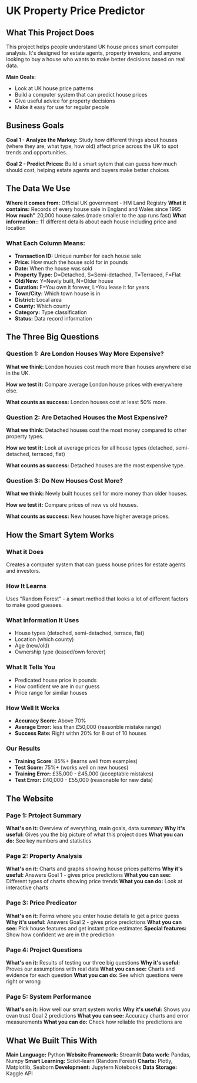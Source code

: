# UK Property Price Predictor

## What This Project Does
This project helps people understand UK house prices smart computer analysis. It's designed for estate agents, property investors,
and anyone looking to buy a house who wants to make better decisions based on real data.

**Main Goals:**
- Look at UK house price patterns
- Build a computer system that can predict house prices
- Give useful advice for property decisions
- Make it easy for use for regular people

## Business Goals

**Goal 1 - Analyze the Markey:**
Study how different things about houses (where they are, what type, how old) affect price across the UK to spot trends and
opportunities.

**Goal 2 - Predict Prices:**
Build a smart sytem that can guess how much should cost, helping estate agents and buyers make better choices

## The Data We Use

**Where it comes from:** Official UK government - HM Land Registry
**What it contains:** Records of every house sale in England and Wales since 1995
**How much"** 20,000 house sales (made smaller to the app runs fast)
**What information::** 11 different details about each house including price and location

### What Each Column Means:
- **Transaction ID:** Unique number for each house sale
- **Price:** How much the house sold for in pounds
- **Date:** When the house was sold
- **Property Type:** D=Detached, S=Semi-detached, T=Terraced, F=Flat
- **Old/New:** Y=Newly built, N=Older house
- **Duration:** F=You own it forever, L=You lease it for years
- **Town/City:** Which town house is in
- **District:** Local area
- **County:** Which county
- **Category:** Type classification
- **Status:** Data record information

## The Three Big Questions

### Question 1: Are London Houses Way More Expensive?
**What we think:** London houses cost much more than houses anywhere else in the UK.

**How we test it:** Compare average London house prices with everywhere else.

**What counts as success:** London houses cost at least 50% more.

### Question 2: Are Detached Houses the Most Expensive?
**What we think:** Detached houses cost the most money compared to other property types.

**How we test it:** Look at average prices for all house types (detached, semi-detached, terraced, flat)

**What counts as success:** Detached houses are the most expensive type.

### Question 3: Do New Houses Cost More?
**What we think:** Newly built houses sell for more money than older houses.

**How we test it:** Compare prices of new vs old houses.

**What counts as success:** New houses have higher average prices.

## How the Smart Sytem Works

### What it Does
Creates a computer system that can guess house prices for estate agents and investors.

### How It Learns
Uses "Random Forest" - a smart method that looks a lot of different factors to make good guesses.

### What Information It Uses
- House types (detached, semi-detached, terrace, flat)
- Location (which county)
- Age (new/old)
- Ownership type (leased/own forever)

### What It Tells You
- Predicated house price in pounds
- How confident we are in our guess
- Price range for similar houses

### How Well It Works
- **Accuracy Score:** Above 70%
- **Average Error:** less than £50,000 (reasonble mistake range)
- **Success Rate:** Right withn 20% for 8 out of 10 houses

### Our Results
- **Training Score**: 85%+ (learns well from examples)
- **Test Score:** 75%+ (works well on new houses)
- **Training Error:** £35,000 - £45,000 (acceptable mistakes)
- **Test Error:** £40,000 - £55,000 (reasonable for new data)

## The Website

### Page 1: Prtoject Summary
**What's on it:** Overview of everything, main goals, data summary
**Why it's useful:** Gives you the big picture of what this project does
**What you can do:** See key numbers and statistics

### Page 2: Property Analysis
**What's on it:** Charts and graphs showing house prices patterns
**Why it's useful:** Answers Goal 1 - gives price predictions
**What you can see:** Different types of charts showing price trends
**What you can do:** Look at interactive charts

### Page 3: Price Predicator
**What's on it:** Forms where you enter house details to get a price guess
**Why it's useful:** Answers Goal 2 - gives price predictions
**What you can see:** Pick house features and get instant price estimates
**Special features:** Show how confident we are in the prediction

### Page 4: Project Questions
**What's on it:** Results of testing our three big questions
**Why it's useful:** Proves our assumptions with real data
**What you can see:** Charts and evidence for each question
**What you can do:** See which questions were right or wrong

### Page 5: System Performance
**What's on it:** How well our smart system works
**Why it's useful:** Shows you cvan trust Goal 2 predictions
**What you can see:** Accuracy charts and error measurements
**What you can do:** Check how reliable the predictions are


## What We Built This With

**Main Language:** Python
**Website Framework:** Streamlit
**Data work:** Pandas, Numpy
**Smart Learning:** Scikit-learn (Random Forest)
**Charts:** Plotly, Matplotlib, Seaborn
**Development:** Jupytern Notebooks
**Data Storage:** Kaggle API